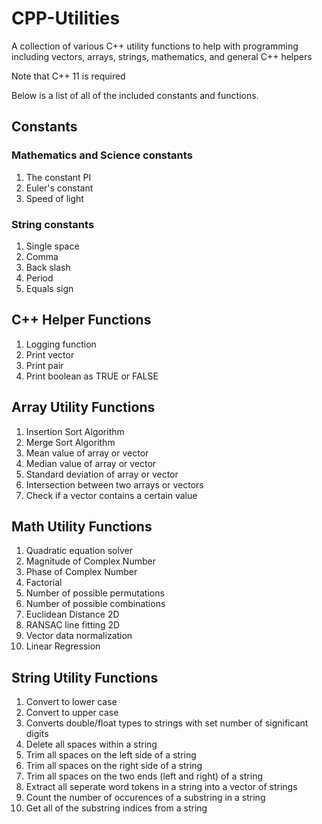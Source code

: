 # CPP-Utilities
A collection of various C++ utility functions to help with programming including vectors, arrays, strings, mathematics, and general C++ helpers

Note that C++ 11 is required

Below is a list of all of the included constants and functions.

## Constants
### Mathematics and Science constants
1. The constant PI
2. Euler's constant
3. Speed of light

### String constants
1. Single space
2. Comma
3. Back slash
4. Period
5. Equals sign

## C++ Helper Functions
1. Logging function
2. Print vector
3. Print pair
4. Print boolean as TRUE or FALSE

## Array Utility Functions
1. Insertion Sort Algorithm
2. Merge Sort Algorithm
3. Mean value of array or vector
4. Median value of array or vector
5. Standard deviation of array or vector
6. Intersection between two arrays or vectors
7. Check if a vector contains a certain value

## Math Utility Functions
1. Quadratic equation solver
2. Magnitude of Complex Number
3. Phase of Complex Number
4. Factorial
5. Number of possible permutations
6. Number of possible combinations
7. Euclidean Distance 2D
8. RANSAC line fitting 2D
9. Vector data normalization
10. Linear Regression

## String Utility Functions
1. Convert to lower case
2. Convert to upper case
3. Converts double/float types to strings with set number of significant digits
4. Delete all spaces within a string
5. Trim all spaces on the left side of a string
6. Trim all spaces on the right side of a string
7. Trim all spaces on the two ends (left and right) of a string
8. Extract all seperate word tokens in a string into a vector of strings
9. Count the number of occurences of a substring in a string
10. Get all of the substring indices from a string